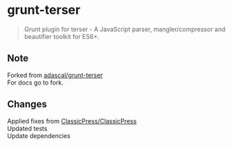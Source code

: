 # grunt-terser

> Grunt plugin for terser - A JavaScript parser, mangler/compressor and beautifier toolkit for ES6+.

## Note

Forked from [adascal/grunt-terser](https://github.com/adascal/grunt-terser)  
For docs go to fork.

## Changes

Applied fixes from [ClassicPress/ClassicPress](https://github.com/ClassicPress/ClassicPress/commit/fa59307310e91347c9cb64653ccb8b764cb4569f)  
Updated  tests  
Update dependencies
